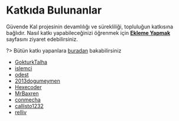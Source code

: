 <!-- NOTLAR
 - Bu sayfada Güvende Kol projesine destekte bulunanlar listelenir.
 - Bu sayfaya ekleme yaparken düzene saygı gösteriniz. -->

# Katkıda Bulunanlar

Güvende Kal projesinin devamlılığı ve sürekliliği, topluluğun katkısına bağlıdır. Nasıl katkı yapabileceğinizi öğrenmek için [**Ekleme Yapmak**](https://guvendekal.org/#/ekleme) sayfasını ziyaret edebilirsiniz.

?> Bütün katkı yapanlara [buradan](https://github.com/GuvendeKal/guvendekal.org) bakabilirsiniz

- [GokturkTalha](https://github.com/GokturkTalha)
- [islemci](https://github.com/islemci)
- [odest](https://github.com/odest)
- [2013dogumeymen](https://github.com/2013dogumeymen)
- [Hexecoder](https://github.com/Hexecoder)
- [MrBaxren](https://github.com/MrBaxren)
- [conmecha](https://github.com/conmecha)
- [callisto1232](https://github.com/callisto1232)
- [relliv](https://github.com/relliv)
